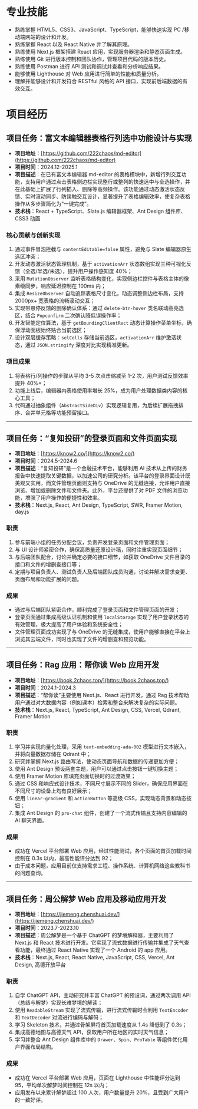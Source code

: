 # 专业技能

- 熟练掌握 HTML5、CSS3、JavaScript、TypeScript，能够快速实现 PC /移动端网站的设计和开发。
- 熟练掌握 React 以及 React Native 并了解其原理。
- 熟练使用 Next.js 框架搭建 React 应用，实现服务器渲染和静态页面生成。
- 熟练使用 Git 进行版本控制和团队协作，管理项目代码的版本历史。
- 熟练使用 Postman 进行 API 测试和调试并查看和分析响应结果。
- 能够使用 Lighthouse 对 Web 应用进行简单的性能和质量分析。
- 理解并能够设计和开发符合 RESTful 风格的 API 接口，实现前后端数据的有效交互。

# 项目经历

## 项目任务：富文本编辑器表格行列选中功能设计与实现

- **项目地址**：[https://github.com/222chaos/md-editor](https://github.com/222chaos/md-editor)
- **项目时间**：2024.12-2025.1
- **项目描述**：在已有富文本编辑器 md-editor 的表格模块中，新增行列交互功能，支持用户通过点击表格侧边栏实现整行或整列的快速选中与全选操作，并在此基础上扩展了行列插入、删除等高频操作。该功能通过动态激活状态反馈、实时滚动同步、防误触交互设计，显著提升了表格编辑效率，使复杂表格操作从多步骤简化为“一键完成”。
- **技术栈**：React + TypeScript、Slate.js 编辑器框架、Ant Design 组件库、CSS3 动画

### 核心贡献与创新实现

1. 通过事件冒泡拦截与 `contentEditable=false` 属性，避免与 Slate 编辑器原生选区冲突；
2. 开发动态激活状态管理机制，基于 `activationArr` 状态数组实现三种可视化反馈（全选/半选/未选），提升用户操作感知度 40%；
3. 采用 `MutationObserver` 监听表格结构变化，实现侧边栏控件与表格主体的像素级同步，响应延迟控制在 100ms 内；
4. 集成 `ResizeObserver` 自动追踪表格尺寸变化，动态调整侧边栏布局，支持 2000px+ 宽表格的流畅滚动交互；
5. 实现带悬停反馈的删除确认体系：通过 `delete-btn-hover` 类名联动高亮选区，结合 `Popconfirm` 二次确认降低误操作率；
6. 开发智能定位算法，基于 `getBoundingClientRect` 动态计算操作菜单坐标，确保浮动面板始终贴合当前选区；
7. 设计双层缓存策略：`selCells` 存储当前选区，`activationArr` 维护激活状态，通过 `JSON.stringify` 深度对比实现精准更新。

### 项目成果

1. 将表格行/列操作的步骤从平均 3-5 次点击缩减至 1-2 次，用户测试反馈效率提升 40%+；
2. 功能上线后，编辑器内表格使用率增长 25%，成为用户处理数据类内容的核心工具；
3. 代码通过抽象组件（`AbstractSideDiv`）实现逻辑复用，为后续扩展拖拽排序、合并单元格等功能预留接口。

---

## 项目任务：“复知投研”的登录页面和文件页面实现

- **项目地址**：[https://know2.co/](https://know2.co/)
- **项目时间**：2024.5-2024.6
- **项目描述**：“复知投研”是一个金融技术平台，能够利用 AI 技术从上传的财务报告中快速提取关键数据，以加速公司的研究分析。该平台的登录界面设计既美观又实用，而文件管理页面则支持与 OneDrive 的无缝连接，允许用户直接浏览、增加或删除文件和文件夹。此外，平台还提供了对 PDF 文件的浏览功能，增强了用户操作的便捷性和效率。
- **技术栈**：Next.js, React, Ant Design, TypeScript, SWR, Framer Motion, day.js

### 职责

1. 参与前端小组的任务分配会议，负责开发登录页面和文件管理页面；
2. 与 UI 设计师紧密合作，确保高质量还原设计稿，同时注重实现页面细节；
3. 与后端团队配合，讨论并确定必要的接口细节，如获取 OneDrive 文件目录的接口和文件的增删查接口等；
4. 定期与项目负责人、测试负责人及后端团队成员沟通，讨论并解决需求变更、页面布局和功能扩展的问题。

### 成果

- 通过与后端团队紧密合作，顺利完成了登录页面和文件管理页面的开发；
- 登录页面通过集成高级认证机制和使用 `localStorage` 实现了用户登录状态的有效管理，极大提高了用户体验和系统安全性；
- 文件管理页面成功实现了与 OneDrive 的无缝集成，使用户能够直接在平台上浏览其云端文件，同时也实现了文件的增删查和预览功能。

---

## 项目任务：Rag 应用：帮你读 Web 应用开发

- **项目地址**：[https://book.2chaos.top/](https://book.2chaos.top/)
- **项目时间**：2024.1-2024.3
- **项目描述**：“帮你读”主要使用 Next.js、React 进行开发，通过 Rag 技术帮助用户通过对大数据内容（例如课本）检索和整合来解决复杂的实际问题。
- **技术栈**：Next.js, React, TypeScript, Ant Design, CSS, Vercel, Qdrant, Framer Motion

### 职责

1. 学习并实现向量化处理，采用 `text-embedding-ada-002` 模型进行文本嵌入，并将向量数据存储在 Qdrant 中；
2. 研究并掌握 Next.js 路由写法，使动态页面导航和数据的传递更加方便；
3. 使用 Ant Design 预设两套主题，用户可以通过点击按钮一键切换主题；
4. 使用 Framer Motion 库填充页面切换时的过渡效果；
5. 通过 CSS 和响应式设计技术，不同尺寸展示不同的 Slider，确保应用界面在不同尺寸的设备上均有良好展示；
6. 使用 `linear-gradient` 和 `actionButton` 等高级 CSS，实现动态背景和动态按钮；
7. 集成 Ant Design 的 `pro-chat` 组件，创建了一个流式传输且支持内容编辑的 AI 聊天界面。

### 成果

- 成功在 Vercel 平台部署 Web 应用，经过性能测试，各个页面的首页加载时间控制在 0.3s 以内，最高性能评分达到 92；
- 由于成本问题，应用目前仅支持需求工程、操作系统、计算机网络这些教科书的问题查询。

---

## 项目任务：周公解梦 Web 应用及移动应用开发

- **项目地址**：[https://jiemeng.chenshuai.dev/](https://jiemeng.chenshuai.dev/)
- **项目时间**：2023.7-2023.10
- **项目描述**：周公解梦是一个基于 ChatGPT 的梦境解释器，主要利用了 Next.js 和 React 技术进行开发。它实现了流式数据进行传输并集成了天气查看功能，最终通过 React Native 实现了一个 Android 的 app 应用。
- **技术栈**：Next.js, React, React Native, JavaScript, CSS, Vercel, Ant Design, 高德开放平台

### 职责

1. 自学 ChatGPT API，主动研究并丰富 ChatGPT 的预设词，通过两次调用 API（总结与解梦）实现长难梦境的解读；
2. 使用 `ReadableStream` 实现了流式传输，进行流式传输时会利用 `TextEncoder` 和 `TextDecoder` 对流进行编码与解码；
3. 学习 Skeleton 技术，并通过骨架屏将首页加载速度从 1.4s 降低到了 0.3s；
4. 集成高德地图与高德天气 API，获取用户所在地区的实时天气信息；
5. 学习并整合 Ant Design 组件库中的 `Drawer`、`Spin`、`ProTable` 等组件优化用户界面布局结构。

### 成果

- 成功在 Vercel 平台部署 Web 应用，页面在 Lighthouse 中性能评分达到 95，平均单次解梦时间控制在 12s 以内；
- 应用发布以来累计解梦超过 100 人次，用户数量提升 20%，且受到广大用户的一致好评。
